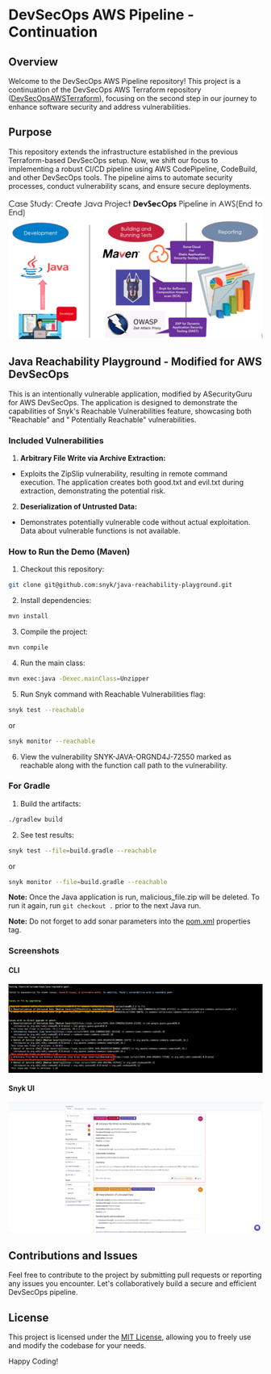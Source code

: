 # DevSecOps AWS Pipeline - Continuation

## Overview

Welcome to the DevSecOps AWS Pipeline repository! This project is a continuation of the DevSecOps AWS Terraform
repository ([DevSecOpsAWSTerraform](https://github.com/alexfbasa/DevSecOpsAWSTerraform.git)), focusing on the second
step in our journey to enhance software security and address vulnerabilities.

## Purpose

This repository extends the infrastructure established in the previous Terraform-based DevSecOps setup. Now, we shift
our focus to implementing a robust CI/CD pipeline using AWS CodePipeline, CodeBuild, and other DevSecOps tools. The
pipeline aims to automate security processes, conduct vulnerability scans, and ensure secure deployments.

![DevSecOps scope](./images/devsecops_scope.png)

## Java Reachability Playground - Modified for AWS DevSecOps

This is an intentionally vulnerable application, modified by ASecurityGuru for AWS DevSecOps. The application is
designed to demonstrate the capabilities of Snyk's Reachable Vulnerabilities feature, showcasing both "Reachable" and "
Potentially Reachable" vulnerabilities.

### Included Vulnerabilities

1. **Arbitrary File Write via Archive Extraction:**
 - Exploits the ZipSlip vulnerability, resulting in remote command execution. The application creates both good.txt
   and evil.txt during extraction, demonstrating the potential risk.

2. **Deserialization of Untrusted Data:**
 - Demonstrates potentially vulnerable code without actual exploitation. Data about vulnerable functions is not
   available.

### How to Run the Demo (Maven)

1. Checkout this repository:
```bash
git clone git@github.com:snyk/java-reachability-playground.git
```

2. Install dependencies:
```bash
mvn install
```

3. Compile the project:
```bash
mvn compile
```

4. Run the main class:
```bash
mvn exec:java -Dexec.mainClass=Unzipper
```

5. Run Snyk command with Reachable Vulnerabilities flag:
```bash
snyk test --reachable
```
or
```bash
snyk monitor --reachable
```

6. View the vulnerability SNYK-JAVA-ORGND4J-72550 marked as reachable along with the function call path to the
vulnerability.

### For Gradle

1. Build the artifacts:
```bash
./gradlew build
```

2. See test results:
```bash
snyk test --file=build.gradle --reachable
```
or
```bash
snyk monitor --file=build.gradle --reachable
```

**Note:** Once the Java application is run, malicious_file.zip will be deleted. To run it again, run `git checkout .`
prior to the next Java run.

**Note:** Do not forget to add sonar parameters into the [pom.xml](./pom.xml) properties tag.

### Screenshots

#### CLI

![Snyk CLI Reachable Vulnerabilities](./images/CLI_reachable.png)

#### Snyk UI

![Snyk UI Reachable Vulnerabilities](./images/UI_reachable.png)

## Contributions and Issues

Feel free to contribute to the project by submitting pull requests or reporting any issues you encounter. Let's
collaboratively build a secure and efficient DevSecOps pipeline.

## License

This project is licensed under the [MIT License](LICENSE), allowing you to freely use and modify the codebase for your
needs.

Happy Coding!
